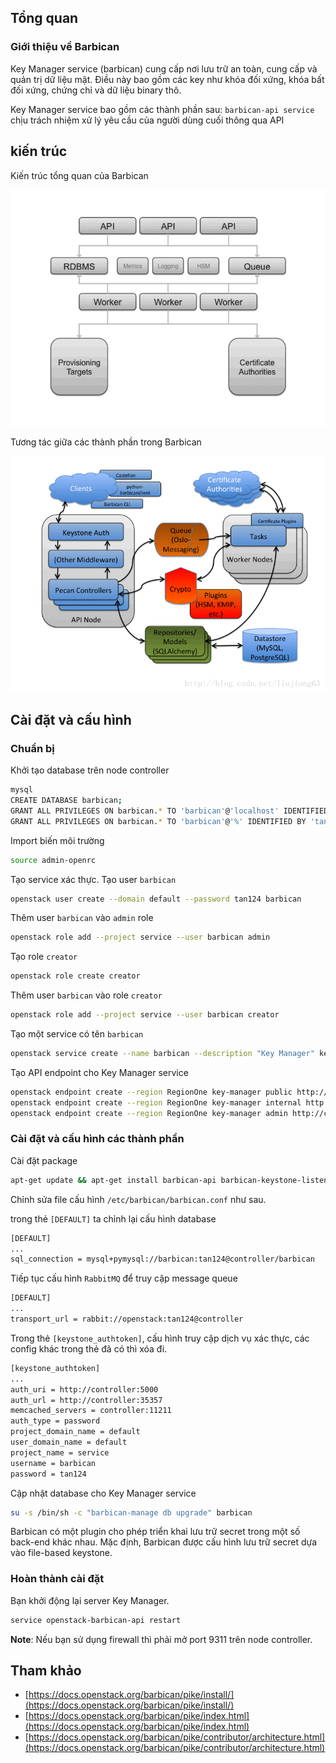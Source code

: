 ﻿## Tổng quan

### Giới thiệu về Barbican

Key Manager service (barbican) cung cấp nơi lưu trữ an toàn, cung cấp và quản trị dữ liệu mật. Điều này bao gồm các key như khóa đối xứng, khóa bất đối xứng, chứng chỉ và dữ liệu binary thô.

Key Manager service bao gồm các thành phần sau: `barbican-api service` chịu trách nhiệm xử lý yêu cầu của người dùng cuối thông qua API

## kiến trúc

Kiến trúc tổng quan của Barbican

![barbican-overall-architecture](../Images/barbican-overall-architecture.gif)

Tương tác giữa các thành phần trong Barbican

![barbican1](../Images/barbican1.gif)



## Cài đặt và cấu hình

### Chuẩn bị

Khởi tạo database trên node controller
```sh
mysql
CREATE DATABASE barbican;
GRANT ALL PRIVILEGES ON barbican.* TO 'barbican'@'localhost' IDENTIFIED BY 'tan124';
GRANT ALL PRIVILEGES ON barbican.* TO 'barbican'@'%' IDENTIFIED BY 'tan124';
```

Import biến môi trường
```sh
source admin-openrc
```

Tạo service xác thực. Tạo user `barbican`
```sh
openstack user create --domain default --password tan124 barbican
```

Thêm user `barbican` vào `admin` role
```sh
openstack role add --project service --user barbican admin
```

Tạo role `creator`
```sh
openstack role create creator
```

Thêm user `barbican` vào role `creator`
```sh
openstack role add --project service --user barbican creator
```

Tạo một service có tên `barbican`
```sh
openstack service create --name barbican --description "Key Manager" key-manager
```

Tạo API endpoint cho Key Manager service
```sh
openstack endpoint create --region RegionOne key-manager public http://controller:9311
openstack endpoint create --region RegionOne key-manager internal http://controller:9311
openstack endpoint create --region RegionOne key-manager admin http://controller:9311
```

### Cài đặt và cấu hình các thành phần

Cài đặt package
```sh
apt-get update && apt-get install barbican-api barbican-keystone-listener barbican-worker
```

Chỉnh sửa file cấu hình `/etc/barbican/barbican.conf` như sau.

trong thẻ `[DEFAULT]` ta chỉnh lại cấu hình database
```sh
[DEFAULT]
...
sql_connection = mysql+pymysql://barbican:tan124@controller/barbican
```

Tiếp tục cấu hình `RabbitMQ` để truy cập message queue
```sh
[DEFAULT]
...
transport_url = rabbit://openstack:tan124@controller
```

Trong thẻ `[keystone_authtoken]`, cấu hình truy cập dịch vụ xác thực, các config khác trong thẻ đã có thì xóa đi.
```sh
[keystone_authtoken]
...
auth_uri = http://controller:5000
auth_url = http://controller:35357
memcached_servers = controller:11211
auth_type = password
project_domain_name = default
user_domain_name = default
project_name = service
username = barbican
password = tan124
```

Cập nhật database cho Key Manager service
```sh
su -s /bin/sh -c "barbican-manage db upgrade" barbican
```

Barbican có một plugin cho phép triển khai lưu trữ secret trong một số back-end khác nhau. Mặc định, Barbican được cấu hình lưu trữ secret dựa vào file-based keystone.

### Hoàn thành cài đặt

Bạn khởi động lại server Key Manager.
```sh
service openstack-barbican-api restart
```

**Note**: Nếu bạn sử dụng firewall thì phải mở port 9311 trên node controller.

## Tham khảo

- [https://docs.openstack.org/barbican/pike/install/](https://docs.openstack.org/barbican/pike/install/)
- [https://docs.openstack.org/barbican/pike/index.html](https://docs.openstack.org/barbican/pike/index.html)
- [https://docs.openstack.org/barbican/pike/contributor/architecture.html](https://docs.openstack.org/barbican/pike/contributor/architecture.html)